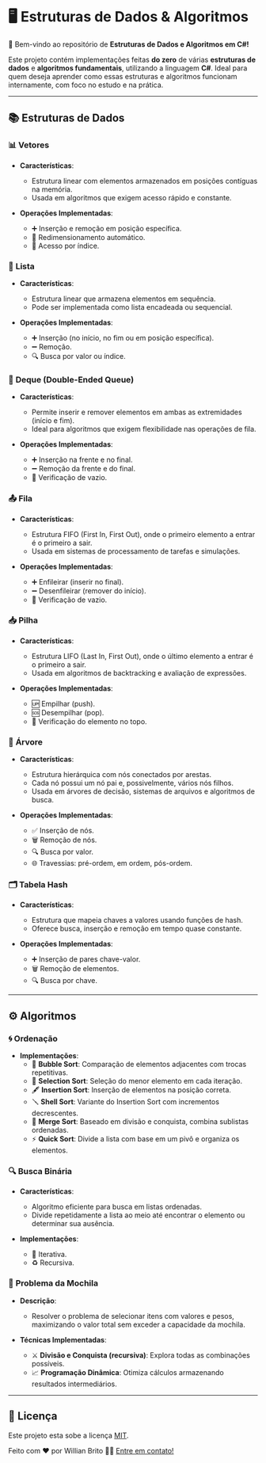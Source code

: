 # 🖥️ Estruturas de Dados & Algoritmos 

🚀 Bem-vindo ao repositório de **Estruturas de Dados e Algoritmos em C#!**  

Este projeto contém implementações feitas **do zero** de várias **estruturas de dados** e **algoritmos fundamentais**, utilizando a linguagem **C#**. Ideal para quem deseja aprender como essas estruturas e algoritmos funcionam internamente, com foco no estudo e na prática.

---

## 📚 Estruturas de Dados

### 📊 **Vetores**
- **Características**:
  - Estrutura linear com elementos armazenados em posições contíguas na memória.  
  - Usada em algoritmos que exigem acesso rápido e constante.

- **Operações Implementadas**:
  - ➕ Inserção e remoção em posição específica.  
  - 🔄 Redimensionamento automático.  
  - 📌 Acesso por índice.

### 📝 **Lista**
- **Características**:
  - Estrutura linear que armazena elementos em sequência.  
  - Pode ser implementada como lista encadeada ou sequencial.

- **Operações Implementadas**:
  - ➕ Inserção (no início, no fim ou em posição específica).  
  - ➖ Remoção.  
  - 🔍 Busca por valor ou índice.

### 🔄 **Deque** (Double-Ended Queue)
- **Características**:
  - Permite inserir e remover elementos em ambas as extremidades (início e fim).  
  - Ideal para algoritmos que exigem flexibilidade nas operações de fila.  

- **Operações Implementadas**:
  - ➕ Inserção na frente e no final.  
  - ➖ Remoção da frente e do final.  
  - 🔎 Verificação de vazio.

### 📤 **Fila**  
- **Características**:
  - Estrutura FIFO (First In, First Out), onde o primeiro elemento a entrar é o primeiro a sair.  
  - Usada em sistemas de processamento de tarefas e simulações.

- **Operações Implementadas**:
  - ➕ Enfileirar (inserir no final).  
  - ➖ Desenfileirar (remover do início).  
  - 🔎 Verificação de vazio.

### 📥 **Pilha**  
- **Características**:
  - Estrutura LIFO (Last In, First Out), onde o último elemento a entrar é o primeiro a sair.  
  - Usada em algoritmos de backtracking e avaliação de expressões.

- **Operações Implementadas**:
  - 🆙 Empilhar (push).  
  - 🆘 Desempilhar (pop).  
  - 👀 Verificação do elemento no topo.

### 🌳 **Árvore**
- **Características**:
  - Estrutura hierárquica com nós conectados por arestas.
  - Cada nó possui um nó pai e, possivelmente, vários nós filhos.
  - Usada em árvores de decisão, sistemas de arquivos e algoritmos de busca.

- **Operações Implementadas**:
  - ✅ Inserção de nós.  
  - 🗑️ Remoção de nós.  
  - 🔍 Busca por valor.  
  - 🌐 Travessias: pré-ordem, em ordem, pós-ordem.

### 🗂️ **Tabela Hash**  
- **Características**:
  - Estrutura que mapeia chaves a valores usando funções de hash.  
  - Oferece busca, inserção e remoção em tempo quase constante.

- **Operações Implementadas**:
  - ➕ Inserção de pares chave-valor.  
  - 🗑️ Remoção de elementos.  
  - 🔍 Busca por chave.

---

## ⚙️ Algoritmos

### 🌀 **Ordenação**
- **Implementações**:
  - 🫧 **Bubble Sort**: Comparação de elementos adjacentes com trocas repetitivas.  
  - 🎯 **Selection Sort**: Seleção do menor elemento em cada iteração.  
  - 🖋️ **Insertion Sort**: Inserção de elementos na posição correta.  
  - 🪛 **Shell Sort**: Variante do Insertion Sort com incrementos decrescentes.  
  - 🔀 **Merge Sort**: Baseado em divisão e conquista, combina sublistas ordenadas.  
  - ⚡ **Quick Sort**: Divide a lista com base em um pivô e organiza os elementos.

### 🔍 **Busca Binária**
- **Características**:
  - Algoritmo eficiente para busca em listas ordenadas.  
  - Divide repetidamente a lista ao meio até encontrar o elemento ou determinar sua ausência.

- **Implementações**:
  - 📏 Iterativa.  
  - ♻️ Recursiva.

### 🎒 **Problema da Mochila**
- **Descrição**:
  - Resolver o problema de selecionar itens com valores e pesos, maximizando o valor total sem exceder a capacidade da mochila.

- **Técnicas Implementadas**:
  - ⚔️ **Divisão e Conquista (recursiva)**: Explora todas as combinações possíveis.  
  - 📈 **Programação Dinâmica**: Otimiza cálculos armazenando resultados intermediários.

---

## 📜 Licença

Este projeto esta sobe a licença [MIT](./LICENSE).

Feito com ❤️ por Willian Brito 👋🏽 [Entre em contato!](https://www.linkedin.com/in/willian-ferreira-brito/)
